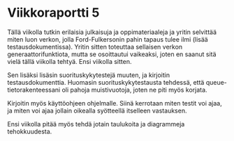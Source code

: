 # Viikkoraportti 5

Tällä viikolla tutkin erilaisia julkaisuja ja oppimateriaaleja ja yritin selvittää miten luon verkon, jolla Ford-Fulkersonin pahin tapaus tulee ilmi (lisää testausdokumentissa). Yritin sitten toteuttaa sellaisen verkon generaattorifunktiota, mutta se osoittautui vaikeaksi, joten en saanut sitä vielä tällä viikolla tehtyä. Ensi viikolla sitten.

Sen lisäksi lisäsin suorituskykytestejä muuten, ja kirjoitin testausdokumenttia. Huomasin suorituskykytestausta tehdessä, että queue-tietorakenteessani oli pahoja muistivuotoja, joten ne piti myös korjata.

Kirjoitin myös käyttöohjeen ohjelmalle. Siinä kerrotaan miten testit voi ajaa, ja miten voi ajaa jollain oikealla syötteellä itselleen vastauksen.

Ensi viikolla pitää myös tehdä jotain taulukoita ja diagrammeja tehokkuudesta.
